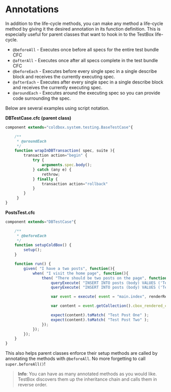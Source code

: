 # Annotations

In addition to the life-cycle methods, you can make any method a life-cycle method by giving it the desired annotation in its function definition. This is especially useful for parent classes that want to hook in to the TestBox life-cycle.

* `@beforeAll` - Executes once before all specs for the entire test bundle CFC
* `@afterAll` - Executes once after all specs complete in the test bundle CFC
* `@beforeEach` - Executes before every single spec in a single describe block and receives the currently executing spec.
* `@afterEach` - Executes after every single spec in a single describe block and receives the currently executing spec.
* `@aroundEach` - Executes around the executing spec so you can provide code surrounding the spec.

Below are several examples using script notation.

**DBTestCase.cfc \(parent class\)**

```javascript
component extends="coldbox.system.testing.BaseTestCase"{

    /**
     * @aroundEach
     */
    function wrapInDBTransaction( spec, suite ){
        transaction action="begin" {
            try {
                arguments.spec.body();
            } catch (any e) {
                rethrow;
            } finally {
                transaction action="rollback"
            }
        }
     }
}
```

**PostsTest.cfc**

```javascript
component extends="DBTestCase"{

    /**
     * @beforeEach
     */
    function setupColdBox() {
        setup();
    }

    function run() {
        given( "I have a two posts", function(){
            when( "I visit the home page", function(){
                then( "There should be two posts on the page", function(){
                    queryExecute( "INSERT INTO posts (body) VALUES ('Test Post One')" );
                    queryExecute( "INSERT INTO posts (body) VALUES ('Test Post Two')" );

                    var event = execute( event = "main.index", renderResults = true );

                    var content = event.getCollection().cbox_rendered_content;

                    expect(content).toMatch( "Test Post One" );
                    expect(content).toMatch( "Test Post Two" );
                });
            });
        });
    }
}
```

This also helps parent classes enforce their setup methods are called by annotating the methods with `@beforeAll`. No more forgetting to call `super.beforeAll()`!

> **Info**: You can have as many annotated methods as you would like. TestBox discovers them up the inheritance chain and calls them in reverse order.

